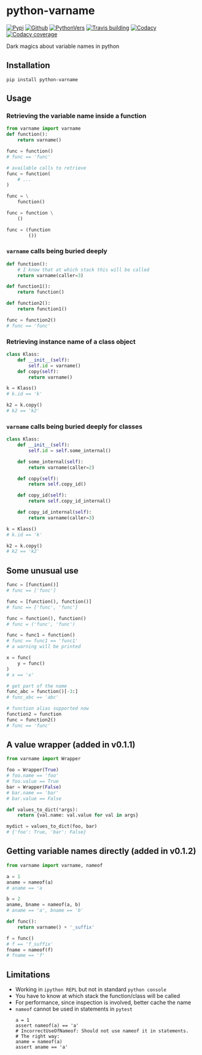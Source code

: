 # python-varname

[![Pypi][3]][4] [![Github][5]][6] [![PythonVers][8]][4] [![Travis building][10]][11] [![Codacy][12]][13] [![Codacy coverage][14]][13]

Dark magics about variable names in python

## Installation
```shell
pip install python-varname
```

## Usage

### Retrieving the variable name inside a function

```python
from varname import varname
def function():
    return varname()

func = function()
# func == 'func'

# available calls to retrieve
func = function(
    # ...
)

func = \
    function()

func = function \
    ()

func = (function
        ())
```


### `varname` calls being buried deeply
```python
def function():
    # I know that at which stack this will be called
    return varname(caller=3)

def function1():
    return function()

def function2():
    return function1()

func = function2()
# func == 'func'
```

### Retrieving instance name of a class object
```python
class Klass:
    def __init__(self):
        self.id = varname()
    def copy(self):
        return varname()

k = Klass()
# k.id == 'k'

k2 = k.copy()
# k2 == 'k2'
```

### `varname` calls being buried deeply for classes
```python
class Klass:
    def __init__(self):
        self.id = self.some_internal()

    def some_internal(self):
        return varname(caller=2)

    def copy(self):
        return self.copy_id()

    def copy_id(self):
        return self.copy_id_internal()

    def copy_id_internal(self):
        return varname(caller=3)

k = Klass()
# k.id == 'k'

k2 = k.copy()
# k2 == 'k2'
```

## Some unusual use

```python
func = [function()]
# func == ['func']

func = [function(), function()]
# func == ['func', 'func']

func = function(), function()
# func = ('func', 'func')

func = func1 = function()
# func == func1 == 'func1'
# a warning will be printed

x = func(
    y = func()
)
# x == 'x'

# get part of the name
func_abc = function()[-3:]
# func_abc == 'abc'

# function alias supported now
function2 = function
func = function2()
# func == 'func'
```

## A value wrapper (added in v0.1.1)

```python
from varname import Wrapper

foo = Wrapper(True)
# foo.name == 'foo'
# foo.value == True
bar = Wrapper(False)
# bar.name == 'bar'
# bar.value == False

def values_to_dict(*args):
    return {val.name: val.value for val in args}

mydict = values_to_dict(foo, bar)
# {'foo': True, 'bar': False}
```

## Getting variable names directly (added in v0.1.2)

```python
from varname import varname, nameof

a = 1
aname = nameof(a)
# aname == 'a

b = 2
aname, bname = nameof(a, b)
# aname == 'a', bname == 'b'

def func():
    return varname() + '_suffix'

f = func()
# f == 'f_suffix'
fname = nameof(f)
# fname == 'f'
```

## Limitations
- Working in `ipython REPL` but not in standard `python console`
- You have to know at which stack the function/class will be called
- For performance, since inspection is involved, better cache the name
- `nameof` cannot be used in statements in `pytest`
  ```
  a = 1
  assert nameof(a) == 'a'
  # IncorrectUseOfNameof: Should not use nameof it in statements.
  # The right way:
  aname = nameof(a)
  assert aname == 'a'
  ```

[1]: https://github.com/pwwang/python-varname
[3]: https://img.shields.io/pypi/v/python-varname?style=flat-square
[4]: https://pypi.org/project/python-varname/
[5]: https://img.shields.io/github/tag/pwwang/python-varname?style=flat-square
[6]: https://github.com/pwwang/python-varname
[8]: https://img.shields.io/pypi/pyversions/python-varname?style=flat-square
[10]: https://img.shields.io/travis/pwwang/python-varname?style=flat-square
[11]: https://travis-ci.org/pwwang/python-varname
[12]: https://img.shields.io/codacy/grade/ed851ff47b194e3e9389b2a44d6f21da?style=flat-square
[13]: https://app.codacy.com/manual/pwwang/python-varname/dashboard
[14]: https://img.shields.io/codacy/coverage/ed851ff47b194e3e9389b2a44d6f21da?style=flat-square
